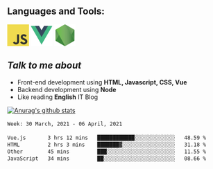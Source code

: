 ## **Languages and Tools:**      
<code><img height="50" src="https://raw.githubusercontent.com/github/explore/80688e429a7d4ef2fca1e82350fe8e3517d3494d/topics/javascript/javascript.png"></code>
<code><img height="50"  src="https://raw.githubusercontent.com/github/explore/80688e429a7d4ef2fca1e82350fe8e3517d3494d/topics/vue/vue.png"></code>
<code><img height="50"  src="https://raw.githubusercontent.com/github/explore/80688e429a7d4ef2fca1e82350fe8e3517d3494d/topics/nodejs/nodejs.png"></code>

## *Talk to me about*
- Front-end development using **HTML, Javascript, CSS, Vue**
- Backend development using **Node**
- Like reading **English** IT Blog    

[![Anurag's github stats](https://github-readme-stats.vercel.app/api?username=qdi5)](https://github.com/anuraghazra/github-readme-stats)    

<!--START_SECTION:waka-->
```text
Week: 30 March, 2021 - 06 April, 2021

Vue.js       3 hrs 12 mins   ████████████░░░░░░░░░░░░░   48.59 % 
HTML         2 hrs 3 mins    ███████▓░░░░░░░░░░░░░░░░░   31.18 % 
Other        45 mins         ███░░░░░░░░░░░░░░░░░░░░░░   11.55 % 
JavaScript   34 mins         ██░░░░░░░░░░░░░░░░░░░░░░░   08.66 % 
```
<!--END_SECTION:waka-->
